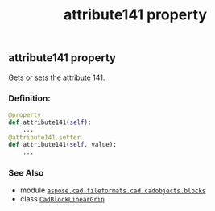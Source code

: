 ﻿---
title: attribute141 property
second_title: Aspose.CAD for Python via .NET API References
description: 
type: docs
weight: 70
url: /python-net/aspose.cad.fileformats.cad.cadobjects.blocks/cadblocklineargrip/attribute141/
is_root: false
---

## attribute141 property


Gets or sets the attribute 141.
### Definition:
```python
@property
def attribute141(self):
    ...
@attribute141.setter
def attribute141(self, value):
    ...
```

### See Also
* module [`aspose.cad.fileformats.cad.cadobjects.blocks`](../../)
* class [`CadBlockLinearGrip`](/cad/python-net/aspose.cad.fileformats.cad.cadobjects.blocks/cadblocklineargrip)
